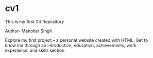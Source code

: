 # cv1
This is my first Git Repository

Author- Manohar Singh

Explore my first project – a personal website created with HTML. Get to know me through an introduction, education, achievements, work experience, and skills section. 
